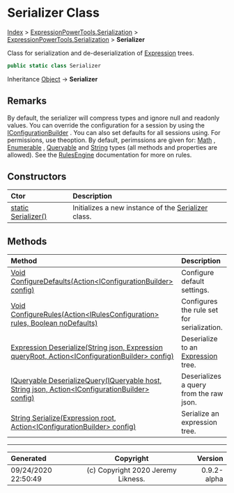 ﻿# Serializer Class

[Index](../index.md) > [ExpressionPowerTools.Serialization](ExpressionPowerTools.Serialization.a.md) > [ExpressionPowerTools.Serialization](ExpressionPowerTools.Serialization.n.md) > **Serializer**

Class for serialization and de-deserialization of [Expression](https://docs.microsoft.com/dotnet/api/system.linq.expressions.expression) trees.

```csharp
public static class Serializer
```

Inheritance [Object](https://docs.microsoft.com/dotnet/api/system.object) → **Serializer**

## Remarks

By default, the serializer will compress types and ignore null and readonly values. You can override the configuration for a session
            by using the [IConfigurationBuilder](ExpressionPowerTools.Serialization.Signatures.IConfigurationBuilder.i.md) . You can also set defaults for all sessions using.
            For permissions, use theoption. By default, perimssions are given for: [Math](https://docs.microsoft.com/dotnet/api/system.math) , [Enumerable](https://docs.microsoft.com/dotnet/api/system.linq.enumerable) , [Queryable](https://docs.microsoft.com/dotnet/api/system.linq.queryable) and [String](https://docs.microsoft.com/dotnet/api/system.string) types (all methods and properties are allowed).
            See the [RulesEngine](ExpressionPowerTools.Serialization.Rules.RulesEngine.cs.md) documentation for more on rules.

## Constructors

| Ctor | Description |
| :-- | :-- |
| [static Serializer()](ExpressionPowerTools.Serialization.Serializer.ctor.md#static-serializer) | Initializes a new instance of the [Serializer](ExpressionPowerTools.Serialization.Serializer.cs.md) class. |
## Methods

| Method | Description |
| :-- | :-- |
| [Void ConfigureDefaults(Action&lt;IConfigurationBuilder> config)](ExpressionPowerTools.Serialization.Serializer.ConfigureDefaults.m.md) | Configure default settings. |
| [Void ConfigureRules(Action&lt;IRulesConfiguration> rules, Boolean noDefaults)](ExpressionPowerTools.Serialization.Serializer.ConfigureRules.m.md) | Configures the rule set for serialization. |
| [Expression Deserialize(String json, Expression queryRoot, Action&lt;IConfigurationBuilder> config)](ExpressionPowerTools.Serialization.Serializer.Deserialize.m.md) | Deserialize to an [Expression](https://docs.microsoft.com/dotnet/api/system.linq.expressions.expression) tree. |
| [IQueryable DeserializeQuery(IQueryable host, String json, Action&lt;IConfigurationBuilder> config)](ExpressionPowerTools.Serialization.Serializer.DeserializeQuery.m.md) | Deserializes a query from the raw json. |
| [String Serialize(Expression root, Action&lt;IConfigurationBuilder> config)](ExpressionPowerTools.Serialization.Serializer.Serialize.m.md) | Serialize an expression tree. |

---

| Generated | Copyright | Version |
| :-- | :-: | --: |
| 09/24/2020 22:50:49 | (c) Copyright 2020 Jeremy Likness. | 0.9.2-alpha |
